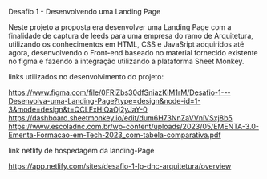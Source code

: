 
 Desafio 1 - Desenvolvendo uma Landing Page

 Neste projeto a proposta era desenvolver uma Landing Page com a finalidade de captura de leeds para uma empresa do ramo de Arquitetura, utilizando os conhecimentos em HTML, CSS e JavaSript adquiridos até agora, desenvolvendo o Front-end baseado no material fornecido existente no figma e fazendo a integração utilizando a plataforma Sheet Monkey.

 links utilizados no desenvolvimento do projeto:

https://www.figma.com/file/0FRiZbs30dfSniazKiM1rM/Desafio-1---Desenvolva-uma-Landing-Page?type=design&node-id=1-3&mode=design&t=QCLFxHIQaOj2yJaY-0
https://dashboard.sheetmonkey.io/edit/dum6H73NnZaVVniVSxj8b5
https://www.escoladnc.com.br/wp-content/uploads/2023/05/EMENTA-3.0-Ementa-Formacao-em-Tech-2023_com-tabela-comparativa.pdf

link netlify de hospedagem da landing-Page

https://app.netlify.com/sites/desafio-1-lp-dnc-arquitetura/overview


